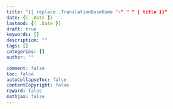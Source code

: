 ```yaml
---
title: "{{ replace .TranslationBaseName "-" " " | title }}"
date: {{ .Date }}
lastmod: {{ .Date }}
draft: true
keywords: []
description: ""
tags: []
categories: []
author: ""

comment: false
toc: false
autoCollapseToc: false
contentCopyright: false
reward: false
mathjax: false
---
```



